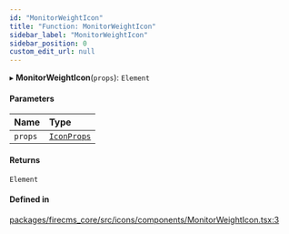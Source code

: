 ```yaml
---
id: "MonitorWeightIcon"
title: "Function: MonitorWeightIcon"
sidebar_label: "MonitorWeightIcon"
sidebar_position: 0
custom_edit_url: null
---
```


▸ **MonitorWeightIcon**(`props`): `Element`

#### Parameters

| Name | Type |
| :------ | :------ |
| `props` | [`IconProps`](../types/IconProps.md) |

#### Returns

`Element`

#### Defined in

[packages/firecms_core/src/icons/components/MonitorWeightIcon.tsx:3](https://github.com/FireCMSco/firecms/blob/d45f3739/packages/firecms_core/src/icons/components/MonitorWeightIcon.tsx#L3)
